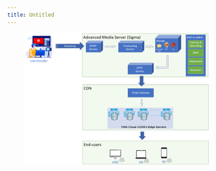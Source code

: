 ```yaml
---
title: Untitled
---
```


<figure><img src="../assets/image (56).png" alt=""><figcaption></figcaption></figure>
